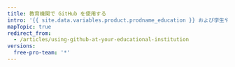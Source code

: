 ```yaml
---
title: 教育機関で GitHub を使用する
intro: '{{ site.data.variables.product.prodname_education }} および学生やインストラクターのための弊社のさまざまなトレーニングプログラムを使って、学生、インストラクターや IT スタッフのために施設で {{ site.data.variables.product.prodname_dotcom }} を使うことのメリットを最大化してください。'
mapTopic: true
redirect_from:
  - /articles/using-github-at-your-educational-institution
versions:
  free-pro-team: '*'
---
```


